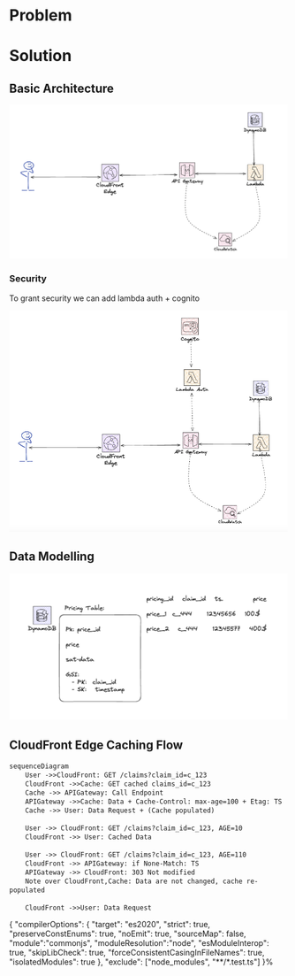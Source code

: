 # Problem 


# Solution


## Basic Architecture

![basic](./docs/imgs/starter-arch.png)


### Security 

To grant security we can add lambda auth + cognito

![basic-security](./docs/imgs/with-lambda-auth.png)

## Data Modelling

![data-model](./docs/imgs/data-model.png)


## CloudFront Edge Caching Flow
```mermaid
sequenceDiagram
    User ->>CloudFront: GET /claims?claim_id=c_123
    CloudFront ->>Cache: GET cached claims_id=c_123
    Cache ->> APIGateway: Call Endpoint
    APIGateway ->>Cache: Data + Cache-Control: max-age=100 + Etag: TS
    Cache ->> User: Data Request + (Cache populated)

    User ->> CloudFront: GET /claims?claim_id=c_123, AGE=10
    CloudFront ->> User: Cached Data

    User ->> CloudFront: GET /claims?claim_id=c_123, AGE=110 
    CloudFront ->> APIGateway: if None-Match: TS
    APIGateway ->> CloudFront: 303 Not modified
    Note over CloudFront,Cache: Data are not changed, cache re-populated

    CloudFront ->>User: Data Request
```



{
    "compilerOptions": {
      "target": "es2020",
      "strict": true,
      "preserveConstEnums": true,
      "noEmit": true,
      "sourceMap": false,
      "module":"commonjs",
      "moduleResolution":"node",
      "esModuleInterop": true, 
      "skipLibCheck": true,
      "forceConsistentCasingInFileNames": true, 
      "isolatedModules": true
    },
    "exclude": ["node_modules", "**/*.test.ts"]
  }%                 